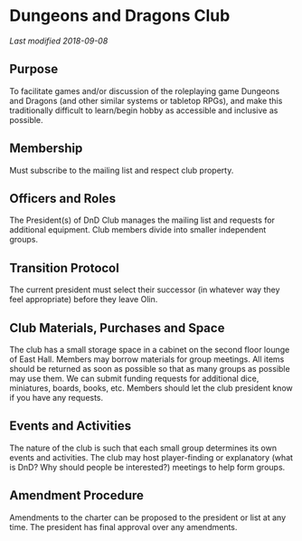 # Dungeons and Dragons Club
*Last modified 2018-09-08*

## Purpose
To facilitate games and/or discussion of the roleplaying game Dungeons and Dragons (and other similar systems or tabletop RPGs), and make this traditionally difficult to learn/begin hobby as accessible and inclusive as possible.

## Membership
Must subscribe to the mailing list and respect club property.

## Officers and Roles
The President(s) of DnD Club manages the mailing list and requests for additional equipment. Club members divide into smaller independent groups.

## Transition Protocol
The current president must select their successor (in whatever way they feel appropriate) before they leave Olin.

## Club Materials, Purchases and Space
The club has a small storage space in a cabinet on the second floor lounge of East Hall. Members may borrow materials for group meetings. All items should be returned as soon as possible so that as many groups as possible may use them. We can submit funding requests for additional dice, miniatures, boards, books, etc. Members should let the club president know if you have any requests.

## Events and Activities
The nature of the club is such that each small group determines its own events and activities. The club may host player-finding or explanatory (what is DnD? Why should people be interested?) meetings to help form groups.

## Amendment Procedure
Amendments to the charter can be proposed to the president or list at any time. The president has final approval over any amendments.

